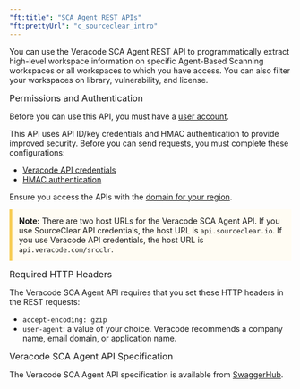 ```yaml
---
"ft:title": "SCA Agent REST APIs"
"ft:prettyUrl": "c_sourceclear_intro"
---
```

You can use the Veracode SCA Agent REST API to programmatically extract high-level workspace information on specific Agent-Based Scanning workspaces or all workspaces to which you have access. You can also filter your workspaces on library, vulnerability, and license.

<p><span style="font-size: medium;">Permissions and Authentication</span></p>

Before you can use this API, you must have a [user account](https://docs.veracode.com/r/c_about_veracode_accounts).

This API uses API ID/key credentials and HMAC authentication to provide improved security. Before you can send requests, you must complete these configurations:

- [Veracode API credentials](https://docs.veracode.com/r/c_api_credentials3)
- [HMAC authentication](https://docs.veracode.com/r/c_enabling_hmac)

Ensure you access the APIs with the [domain for your region](https://docs.veracode.com/r/Region_Domains_for_Veracode_APIs).

<p style="background-color:#FFFCF3; padding: 12px; border-left: 5px solid #F7CD55;">
<b>Note:</b> There are two host URLs for the Veracode SCA Agent API. If you use SourceClear API credentials, the host URL is <code>api.sourceclear.io</code>. If you use Veracode API credentials, the host URL is <code>api.veracode.com/srcclr</code>.</p>

<p><span style="font-size: medium;">Required HTTP Headers</span></p>

The Veracode SCA Agent API requires that you set these HTTP headers in the REST requests:

-   `accept-encoding: gzip`
-   `user-agent`: a value of your choice. Veracode recommends a company name, email domain, or application name.

<p><span style="font-size: medium;">Veracode SCA Agent API Specification</span></p>

The Veracode SCA Agent API specification is available from [SwaggerHub](https://app.swaggerhub.com/apis/Veracode/veracode-sca_agent_api_specification/3.0).